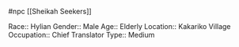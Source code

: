 #npc [[Sheikah Seekers]]

Race:: Hylian
Gender:: Male
Age:: Elderly
Location:: Kakariko Village
Occupation:: Chief Translator
Type:: Medium

